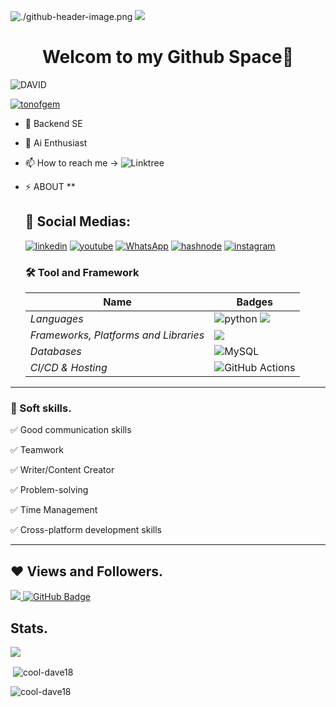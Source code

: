 ![./github-header-image.png](https://private-user-images.githubusercontent.com/191248472/397597870-bea5e859-ced4-46e9-b22e-eb3d48885f1b.png?jwt=eyJhbGciOiJIUzI1NiIsInR5cCI6IkpXVCJ9.eyJpc3MiOiJnaXRodWIuY29tIiwiYXVkIjoicmF3LmdpdGh1YnVzZXJjb250ZW50LmNvbSIsImtleSI6ImtleTUiLCJleHAiOjE3MzQ2NjMzMTAsIm5iZiI6MTczNDY2MzAxMCwicGF0aCI6Ii8xOTEyNDg0NzIvMzk3NTk3ODcwLWJlYTVlODU5LWNlZDQtNDZlOS1iMjJlLWViM2Q0ODg4NWYxYi5wbmc_WC1BbXotQWxnb3JpdGhtPUFXUzQtSE1BQy1TSEEyNTYmWC1BbXotQ3JlZGVudGlhbD1BS0lBVkNPRFlMU0E1M1BRSzRaQSUyRjIwMjQxMjIwJTJGdXMtZWFzdC0xJTJGczMlMkZhd3M0X3JlcXVlc3QmWC1BbXotRGF0ZT0yMDI0MTIyMFQwMjUwMTBaJlgtQW16LUV4cGlyZXM9MzAwJlgtQW16LVNpZ25hdHVyZT1kYjE5NzcyOGFjYmVkYTMyYWFhZGIxN2UwNDFhODEyMDAyMjlkYTc1MzdlNDk1MTk5ZTFkOTdkYjk4NzM1NDhkJlgtQW16LVNpZ25lZEhlYWRlcnM9aG9zdCJ9.3zKQPI2r4J6Bp8d_wDwZNAkeDb7JpD7_7igywLYSEtg)
<img src = "https://github.com/cool-dave18/cool-dave18/issues/2#issue-2751846520">
<h1 align="center">Welcom to my Github Space🚀</h3>
<p align="left"> <img src="https://komarev.com/ghpvc/?username=tonofgem&label=Profile%20views&color=0e75b6&style=flat" alt="DAVID" /> </p>
<p align="left"> <a href="https://twitter.com/tonofgem" target="blank"><img src="https://img.shields.io/twitter/follow/tonofgem?logo=twitter&style=for-the-badge" alt="tonofgem" /></a> </p>

- 🔭 Backend SE

- 🔭 Ai Enthusiast

- 📫 How to reach me -> ![Linktree](https://linktr.ee/tonofgem)

- ⚡ ABOUT **
   ## 🔗 Social Medias:
  [![linkedin]()]()
  [![youtube]()]()
  [![WhatsApp]()]()
  [![hashnode]()]()
  [![instagram]()]()

  ### 🛠 Tool and Framework
  Name | Badges
  --- | --- 
  *Languages*  |  ![python](https://img.shields.io/badge/Python-3776AB?style=for-the-badge&logo=python&logoColor=white) <img src="https://img.shields.io/badge/HTML5-E34F26?style=for-the-badge&logo=html5&logoColor=white" />
  *Frameworks, Platforms and Libraries* | <img src="https://img.shields.io/badge/React-20232A?style=for-the-badge&logo=react&logoColor=61DAFB" />
  *Databases*  | ![MySQL](https://img.shields.io/badge/mysql-%2300f.svg?style=for-the-badge&logo=mysql&logoColor=white)
  *CI/CD & Hosting*   | ![GitHub Actions](https://img.shields.io/badge/github%20actions-%232671E5.svg?style=for-the-badge&logo=githubactions&logoColor=white)
</p> 

<hr>

### 👔 Soft skills.

✅ Good communication skills

✅ Teamwork

✅ Writer/Content Creator

✅ Problem-solving

✅ Time Management

✅ Cross-platform development skills

<hr>

## ❤ Views and Followers.

<a href="https://github.com/cool-dave18/github-profile-views-counter">
    <img src="https://komarev.com/ghpvc/?username=cool-dave18">
</a>
<a href="https://github.com/cool-dave18?tab=followers"><img src="https://img.shields.io/github/followers/cool-dave18?label=Followers&style=social" alt="GitHub Badge"></a>


 <br>
 
## Stats.
 <p><img align="center" src="https://github-readme-stats.vercel.app/api/top-langs/?username=cool-dave18&layout=compact&theme=dark&hide_border=false" /></p>
<p>&nbsp;<img align="center" src="https://github-readme-stats.vercel.app/api?username=cool-dave18&show_icons=true&locale=en&theme=onedark" alt="cool-dave18" /></p>

<p><img align="center" src="https://github-readme-streak-stats.herokuapp.com/?user=cool-dave18&theme=dark" alt="cool-dave18" /></p>
<br/>
